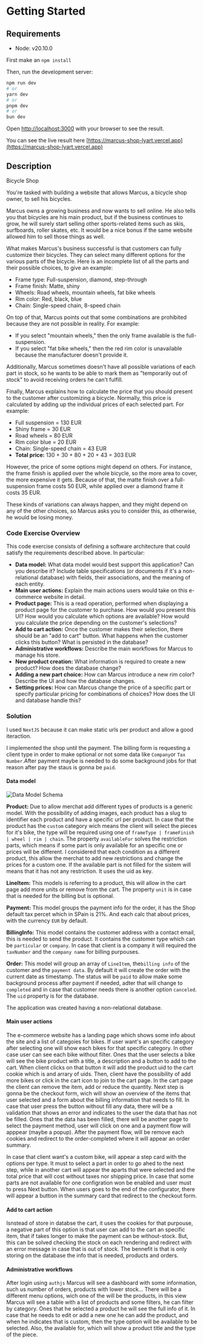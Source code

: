 
# Getting Started

## Requirements

- Node: v20.10.0

First make an `npm install`

Then, run the development server:

```bash
npm run dev
# or
yarn dev
# or
pnpm dev
# or
bun dev
```

Open [http://localhost:3000](http://localhost:3000) with your browser to see the result.

You can see the live result here [https://marcus-shop-lyart.vercel.app](https://marcus-shop-lyart.vercel.app)

## Description

Bicycle Shop

You're tasked with building a website that allows Marcus, a bicycle shop owner, to sell his bicycles.

Marcus owns a growing business and now wants to sell online. He also tells you that bicycles are his main product, but if the business continues to grow, he will surely start selling other sports-related items such as skis, surfboards, roller skates, etc. It would be a nice bonus if the same website allowed him to sell those things as well.

What makes Marcus's business successful is that customers can fully customize their bicycles. They can select many different options for the various parts of the bicycle. Here is an incomplete list of all the parts and their possible choices, to give an example:

- Frame type: Full-suspension, diamond, step-through
- Frame finish: Matte, shiny
- Wheels: Road wheels, mountain wheels, fat bike wheels
- Rim color: Red, black, blue
- Chain: Single-speed chain, 8-speed chain

On top of that, Marcus points out that some combinations are prohibited because they are not possible in reality. For example:

- If you select "mountain wheels," then the only frame available is the full-suspension.
- If you select "fat bike wheels," then the red rim color is unavailable because the manufacturer doesn't provide it.

Additionally, Marcus sometimes doesn't have all possible variations of each part in stock, so he wants to be able to mark them as "temporarily out of stock" to avoid receiving orders he can't fulfill.

Finally, Marcus explains how to calculate the price that you should present to the customer after customizing a bicycle. Normally, this price is calculated by adding up the individual prices of each selected part. For example:

- Full suspension = 130 EUR
- Shiny frame = 30 EUR
- Road wheels = 80 EUR
- Rim color blue = 20 EUR
- Chain: Single-speed chain = 43 EUR
- **Total price:** 130 + 30 + 80 + 20 + 43 = 303 EUR

However, the price of some options might depend on others. For instance, the frame finish is applied over the whole bicycle, so the more area to cover, the more expensive it gets. Because of that, the matte finish over a full-suspension frame costs 50 EUR, while applied over a diamond frame it costs 35 EUR.

These kinds of variations can always happen, and they might depend on any of the other choices, so Marcus asks you to consider this, as otherwise, he would be losing money.

### Code Exercise Overview

This code exercise consists of defining a software architecture that could satisfy the requirements described above. In particular:

- **Data model:** What data model would best support this application? Can you describe it? Include table specifications (or documents if it's a non-relational database) with fields, their associations, and the meaning of each entity.
- **Main user actions:** Explain the main actions users would take on this e-commerce website in detail.
- **Product page:** This is a read operation, performed when displaying a product page for the customer to purchase. How would you present this UI? How would you calculate which options are available? How would you calculate the price depending on the customer's selections?
- **Add to cart action:** Once the customer makes their selection, there should be an "add to cart" button. What happens when the customer clicks this button? What is persisted in the database?
- **Administrative workflows:** Describe the main workflows for Marcus to manage his store.
- **New product creation:** What information is required to create a new product? How does the database change?
- **Adding a new part choice:** How can Marcus introduce a new rim color? Describe the UI and how the database changes.
- **Setting prices:** How can Marcus change the price of a specific part or specify particular pricing for combinations of choices? How does the UI and database handle this?

### Solution

I used `NextJS` because it can make static urls per product and allow a good iteraction.

I implemented the shop until the payment. The billing form is requesting a client type in order to make optional or not some data like `Company`or `Tax Number`.After payment maybe is needed to do some background jobs for that reason after pay the staus is gonna be `paid`.

#### Data model

![Data Model Schema](schema.png)

**Product:** Due to allow merchat add different types of products is a generic model. With the possibility of adding images, each product has a slug to identifier each product and have a specific url per product. In case that the product has the `custom` category wich means the client will select the pieces for it's bike, the type will be required using one of `frameType | frameFinish | wheel | rim | chain`. The property `availableFor` solves the restriction parts, which means if some part is only available for an specific one or prices will be different. I considered that each condition as a different product, this allow the merchat to add new restrictions and change the prices for a custom one. If the available part is not filled for the sistem will means that it has not any restriction. It uses the uid as key.

**LineItem:** This models is referring to a product, this will allow in the cart page add more units or remove from the cart. The property `unit` is in case that is needed for the billing but is optional.

**Payment:** This model groups the payment info for the order, it has the Shop default tax percet which in SPain is 21%. And each calc that about prices, with the currency `EUR` by default.

**BillingInfo:** This model contains the customer address with a contact email, this is needed to send the product. It contains the customer type which can be `particular` or `company`. In case that client is a company it will required the `taxNumber` and the `company name` for billing purpouses.

**Order:** This model will group an array of `LineItem`, the`billing info` of the customer and the `payment data`. By default it will create the order with the current date as timestamp. The status will be `paid` to allow make some background process after payment if needed, adter that will change to `completed` and in case that customer needs there is another option `canceled`. The `uid` property is for the database.

The application was created having a non-relational database.

#### Main user actions

The e-commerce website has a landing page which shows some info about the site and a list of categoies for bikes. If user want's an specific category after selecting one will show each bikes for that specific category. In other case user can see each bike without filter. Ones that the user selects a bike will see the bike product with a title, a description and a button to add to the cart. When client clicks on that button it will add the product uid to the cart cookie which is and arrary of uids. Then, client have the possibility of add more bikes or click in the cart icon to join to the cart page. In the cart page the client can remove the item, add or reduce the quantity. Next step is gonna be the checkout form, wich will show an overview of the items that user selected and a form about the billing information that needs to fill. In case that user press the button without fill any data, there will be a validation that shows an error and indicates to the user the data that has not be filled. Ones that the data has been filled, there will be another page to select the payment method, user will click on one and a payment flow will apppear (maybe a popup). After the payment flow, will be remove each cookies and redirect to the order-completed where it will appear an order summary.

In case that client want's a custom bike, will appear a step card with the options per type. It must to select a part in order to go ahed to the next step, while in another cart will appear the aparts that were selected and the total price that will cost without taxes nor shipping price. In case that some parts are not available for one configration won be enabled and user must to press Next button. When users goes to the end of the configurator, there will appear a buttion in the summary card that redirect to the checkout form.

#### Add to cart action

Isnstead of store in databse the cart, it uses the cookies for that purpouse, a negative part of this option is that user can add to the cart an specific item, that if takes longer to make the payment can be without-stock. But, this can be solved checking the stock on each rendering and redirect with an error message in case that is out of stock. The bennefit is that is only storing on the database the info that is needed, products and orders.

#### Administrative workflows

After login using `authjs` Marcus will see a dashboard with some information, such us number of orders, products with lower stock... There will be a different menu options, wich one of the will be the products, in this view Marcus will see a table with a list of products and some filters, he can filter by category. Ones that he selected a product he will see the full info of it. In case that he needs to edit or add a new one he can add the product, and when he indicates that is custom, then the type option will be available to be selected. Also, the available for, which will show a product title and the type of the piece.
